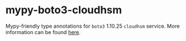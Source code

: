 # mypy-boto3-cloudhsm

Mypy-friendly type annotations for `boto3` 1.10.25 `cloudhsm` service.
More information can be found [here](https://github.com/vemel/mypy_boto3).